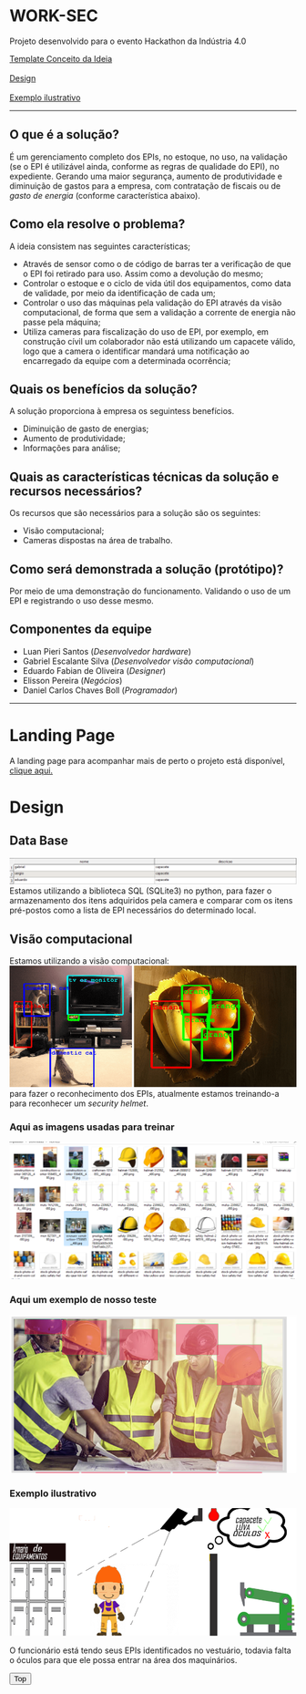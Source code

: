 # WORK-SEC
Projeto desenvolvido para o evento Hackathon da Indústria 4.0

<a href="#conceptidea">Template Conceito da Ideia</a><br><br>
<a href="#design">Design</a><br><br>
<a href="#exemplo-ilustrativo">Exemplo ilustrativo</a>

________________________________________________________________________________________________________________________________________

<div id="conceptidea"></div>

## O que é a solução?
É um gerenciamento completo dos EPIs, no estoque, no uso, na validação (se o EPI é utilizável ainda, conforme as regras de qualidade do EPI), no expediente. Gerando uma maior segurança, aumento de produtividade e diminuição de gastos para a empresa, com contratação de fiscais ou de _gasto de energia_ (conforme característica abaixo).
   
## Como ela resolve o problema?
A ideia consistem nas seguintes características;
   - Através de sensor como o de código de barras ter a verificação de que o EPI foi retirado para uso. Assim como a devolução do mesmo;
   - Controlar o estoque e o ciclo de vida útil dos equipamentos, como data de validade, por meio da identificação de cada um;
   - Controlar o uso das máquinas pela validação do EPI através da visão computacional, de forma que sem a validação a corrente de energia não passe pela máquina;
   - Utiliza cameras para fiscalização do uso de EPI, por exemplo, em construção cívil um colaborador não está utilizando um capacete válido, logo que a camera o identificar mandará uma notificação ao encarregado da equipe com a determinada ocorrência;
   
## Quais os benefícios da solução?
A solução proporciona à empresa os seguintess benefícios.
   - Diminuição de gasto de energias;
   - Aumento de produtividade;
   - Informações para análise;
   
## Quais as características técnicas da solução e recursos  necessários?
Os recursos que são necessários para a solução são os seguintes:
   - Visão computacional;
   - Cameras dispostas na área de trabalho.

## Como será demonstrada a solução (protótipo)?
Por meio de uma demonstração do funcionamento. Validando o uso de um EPI e registrando o uso desse mesmo. 

## Componentes da equipe
- Luan Pieri Santos (*Desenvolvedor hardware*)
- Gabriel Escalante Silva (*Desenvolvedor visão computacional*)
- Eduardo Fabian de Oliveira (*Designer*)
- Elisson Pereira (*Negócios*)
- Daniel Carlos Chaves Boll (*Programador*)

____________________________________________________________________________________________________________________________________

# Landing Page
A landing page para acompanhar mais de perto o projeto está disponível, [clique aqui.](https://worksec605659788.wordpress.com/)

# Design
<div id="design"></div>

## Data Base
![alt text](images/bd.png)
Estamos utilizando a biblioteca SQL (SQLite3) no python, para fazer o armazenamento dos itens adquiridos pela camera e comparar com os itens pré-postos como a lista de EPI necessários do determinado local.


## Visão computacional
Estamos utilizando a visão computacional:
![alt_text](images/computer-vision.png)
para fazer o reconhecimento dos EPIs, atualmente estamos treinando-a para reconhecer um _security helmet_.

### Aqui as imagens usadas para treinar
![alt_text](images/allimages.png)

### Aqui um exemplo de nosso teste
![alt_text](images/helmet-vp.png)


<div id="exemplo-ilustrativo"></div>

### Exemplo ilustrativo
![alt_text](images/ARTE.png)

O funcionário está tendo seus EPIs identificados no vestuário, todavia falta o óculos para que ele possa entrar na área dos maquinários.

<body>

<button onclick="topFunction()" id="myBtn" title="Go to top">Top</button>
<script>
// When the user scrolls down 20px from the top of the document, show the button
window.onscroll = function() {scrollFunction()};

function scrollFunction() {
    if (document.body.scrollTop > 20 || document.documentElement.scrollTop > 20) {
        document.getElementById("myBtn").style.display = "block";
    } else {
        document.getElementById("myBtn").style.display = "none";
    }
}

// When the user clicks on the button, scroll to the top of the document
function topFunction() {
    document.body.scrollTop = 0;
    document.documentElement.scrollTop = 0;
}
</script>

</body>
